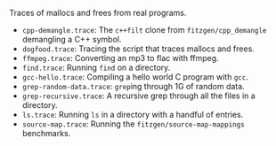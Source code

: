 Traces of mallocs and frees from real programs.

* `cpp-demangle.trace`: The `c++filt` clone from `fitzgen/cpp_demangle`
  demangling a C++ symbol.
* `dogfood.trace`: Tracing the script that traces mallocs and frees.
* `ffmpeg.trace`: Converting an mp3 to flac with ffmpeg.
* `find.trace`: Running `find` on a directory.
* `gcc-hello.trace`: Compiling a hello world C program with `gcc`.
* `grep-random-data.trace`: `grep`ing through 1G of random data.
* `grep-recursive.trace`: A recursive grep through all the files in a directory.
* `ls.trace`: Running `ls` in a directory with a handful of entries.
* `source-map.trace`: Running the `fitzgen/source-map-mappings` benchmarks.
